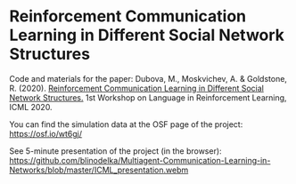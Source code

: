 # Reinforcement Communication Learning in Different Social Network Structures

Code and materials for the paper: Dubova, M., Moskvichev, A. & Goldstone, R. (2020). [Reinforcement Communication Learning in Different Social Network Structures.](https://larel-ws.github.io/assets/pdfs/reinforcement_communication_learning_in_different_social_network_structures.pdf) 1st Workshop on Language in Reinforcement Learning, ICML 2020.

You can find the simulation data at the OSF page of the project: https://osf.io/wt6gj/ 

See 5-minute presentation of the project (in the browser): https://github.com/blinodelka/Multiagent-Communication-Learning-in-Networks/blob/master/ICML_presentation.webm

